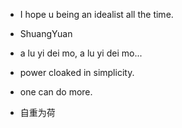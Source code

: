 
* I hope u being an idealist all the time.

* ShuangYuan

* a lu yi dei mo, a lu yi dei mo...

* power cloaked in simplicity.

* one can do more.

* 自重为荷

